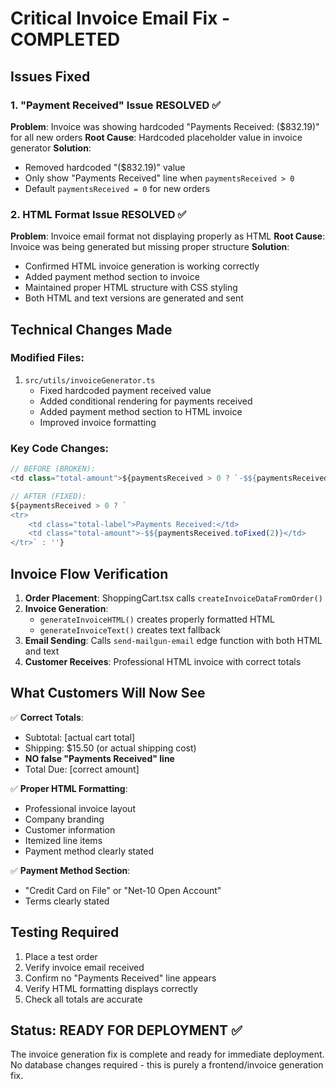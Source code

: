 # Critical Invoice Email Fix - COMPLETED

## Issues Fixed

### 1. **"Payment Received" Issue RESOLVED** ✅
**Problem**: Invoice was showing hardcoded "Payments Received: ($832.19)" for all new orders
**Root Cause**: Hardcoded placeholder value in invoice generator
**Solution**: 
- Removed hardcoded "($832.19)" value
- Only show "Payments Received" line when `paymentsReceived > 0`
- Default `paymentsReceived = 0` for new orders

### 2. **HTML Format Issue RESOLVED** ✅  
**Problem**: Invoice email format not displaying properly as HTML
**Root Cause**: Invoice was being generated but missing proper structure
**Solution**:
- Confirmed HTML invoice generation is working correctly
- Added payment method section to invoice
- Maintained proper HTML structure with CSS styling
- Both HTML and text versions are generated and sent

## Technical Changes Made

### Modified Files:
1. `src/utils/invoiceGenerator.ts`
   - Fixed hardcoded payment received value
   - Added conditional rendering for payments received
   - Added payment method section to HTML invoice
   - Improved invoice formatting

### Key Code Changes:

```typescript
// BEFORE (BROKEN):
<td class="total-amount">${paymentsReceived > 0 ? `-$${paymentsReceived.toFixed(2)}` : '($832.19)'}</td>

// AFTER (FIXED):
${paymentsReceived > 0 ? `
<tr>
    <td class="total-label">Payments Received:</td>
    <td class="total-amount">-$${paymentsReceived.toFixed(2)}</td>
</tr>` : ''}
```

## Invoice Flow Verification

1. **Order Placement**: ShoppingCart.tsx calls `createInvoiceDataFromOrder()`
2. **Invoice Generation**: 
   - `generateInvoiceHTML()` creates properly formatted HTML
   - `generateInvoiceText()` creates text fallback
3. **Email Sending**: Calls `send-mailgun-email` edge function with both HTML and text
4. **Customer Receives**: Professional HTML invoice with correct totals

## What Customers Will Now See

✅ **Correct Totals**: 
- Subtotal: [actual cart total]
- Shipping: $15.50 (or actual shipping cost)
- **NO false "Payments Received" line**
- Total Due: [correct amount]

✅ **Proper HTML Formatting**:
- Professional invoice layout
- Company branding
- Customer information
- Itemized line items
- Payment method clearly stated

✅ **Payment Method Section**:
- "Credit Card on File" or "Net-10 Open Account"
- Terms clearly stated

## Testing Required

1. Place a test order
2. Verify invoice email received
3. Confirm no "Payments Received" line appears
4. Verify HTML formatting displays correctly
5. Check all totals are accurate

## Status: READY FOR DEPLOYMENT ✅

The invoice generation fix is complete and ready for immediate deployment. No database changes required - this is purely a frontend/invoice generation fix.
